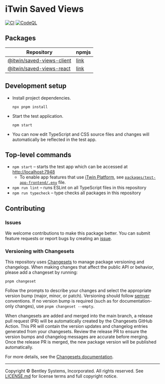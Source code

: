 # iTwin Saved Views

[![CI](https://github.com/iTwin/saved-views/actions/workflows/CI.yaml/badge.svg)](https://github.com/iTwin/saved-views/actions/workflows/CI.yaml) [![CodeQL](https://github.com/iTwin/saved-views/actions/workflows/codeql.yml/badge.svg)](https://github.com/iTwin/saved-views/actions/workflows/codeql.yml)

## Packages

| Repository                                                  | npmjs                                                           |
| ----------------------------------------------------------- | --------------------------------------------------------------- |
| [@itwin/saved-views-client](./packages/saved-views-client/) | [link](https://www.npmjs.com/package/@itwin/saved-views-client) |
| [@itwin/saved-views-react](./packages/saved-views-react/)   | [link](https://www.npmjs.com/package/@itwin/saved-views-react)  |


## Development setup

* Install project dependencies.

  ```shell
  npx pnpm install
  ```

* Start the test application.

  ```shell
  npm start
  ```

* You can now edit TypeScript and CSS source files and changes will automatically be reflected in the test app.

## Top-level commands

* `npm start` – starts the test app which can be accessed at [http://localhost:7948](http://localhost:7948)
  * To enable app features that use [iTwin Platform](https://developer.bentley.com/), see [`packages/test-app-frontend/.env`](./packages/test-app-frontend/.env) file.
* `npm run lint` – runs ESLint on all TypeScript files in this repository
* `npm run typecheck` – type checks all packages in this repository

## Contributing

### Issues

We welcome contributions to make this package better. You can submit feature requests or report bugs by creating an [issue](https://github.com/iTwin/saved-views/issues).

### Versioning with Changesets

This repository uses [Changesets](https://github.com/changesets/changesets) to manage package versioning and changelogs. When making changes that affect the public API or behavior, please add a changeset by running:

```shell
pnpm changeset
```

Follow the prompts to describe your changes and select the appropriate version bump (major, minor, or patch). Versioning should follow [semver](https://semver.org/) conventions. If no version bump is required (such as for documentation-only changes), use `pnpm changeset --empty`.

When changesets are added and merged into the main branch, a release pull request (PR) will be automatically created by the Changesets GitHub Action. This PR will contain the version updates and changelog entries generated from your changesets. Review the release PR to ensure the version bumps and changelog messages are accurate before merging. Once the release PR is merged, the new package version will be published automatically.

For more details, see the [Changesets documentation](https://github.com/changesets/changesets/blob/main/README.md).

---

Copyright © Bentley Systems, Incorporated. All rights reserved. See [LICENSE.md](./LICENSE.md) for license terms and full copyright notice.
